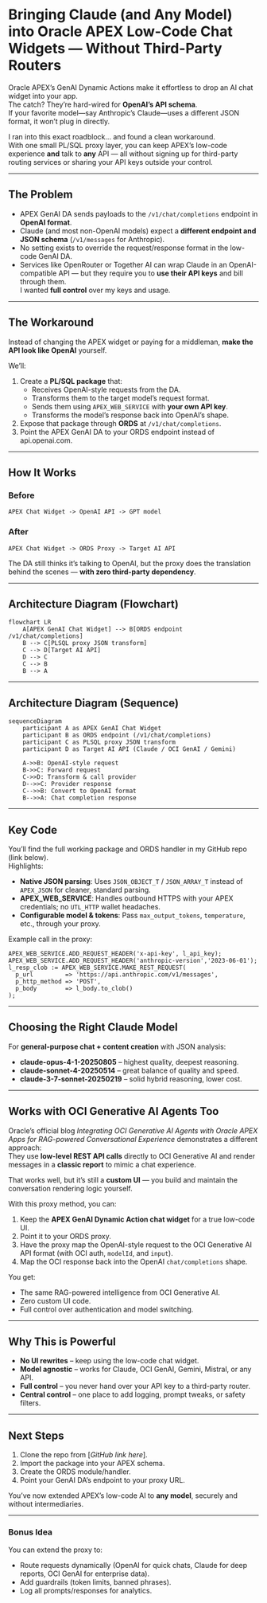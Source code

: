 # Bringing Claude (and Any Model) into Oracle APEX Low-Code Chat Widgets — Without Third-Party Routers

Oracle APEX’s GenAI Dynamic Actions make it effortless to drop an AI chat widget into your app.  
The catch? They’re hard-wired for **OpenAI’s API schema**.  
If your favorite model—say Anthropic’s Claude—uses a different JSON format, it won’t plug in directly.

I ran into this exact roadblock… and found a clean workaround.  
With one small PL/SQL proxy layer, you can keep APEX’s low-code experience **and** talk to **any** API — all without signing up for third-party routing services or sharing your API keys outside your control.

---

## The Problem

- APEX GenAI DA sends payloads to the `/v1/chat/completions` endpoint in **OpenAI format**.
- Claude (and most non-OpenAI models) expect a **different endpoint and JSON schema** (`/v1/messages` for Anthropic).
- No setting exists to override the request/response format in the low-code GenAI DA.
- Services like OpenRouter or Together AI can wrap Claude in an OpenAI-compatible API — but they require you to **use their API keys** and bill through them.  
  I wanted **full control** over my keys and usage.

---

## The Workaround

Instead of changing the APEX widget or paying for a middleman, **make the API look like OpenAI** yourself.

We’ll:
1. Create a **PL/SQL package** that:
   - Receives OpenAI-style requests from the DA.
   - Transforms them to the target model’s request format.
   - Sends them using `APEX_WEB_SERVICE` with **your own API key**.
   - Transforms the model’s response back into OpenAI’s shape.
2. Expose that package through **ORDS** at `/v1/chat/completions`.
3. Point the APEX GenAI DA to your ORDS endpoint instead of api.openai.com.

---

## How It Works

### Before
```
APEX Chat Widget -> OpenAI API -> GPT model
```

### After
```
APEX Chat Widget -> ORDS Proxy -> Target AI API
```

The DA still thinks it’s talking to OpenAI, but the proxy does the translation behind the scenes — **with zero third-party dependency**.

---

## Architecture Diagram (Flowchart)

```mermaid
flowchart LR
    A[APEX GenAI Chat Widget] --> B[ORDS endpoint /v1/chat/completions]
    B --> C[PLSQL proxy JSON transform]
    C --> D[Target AI API]
    D --> C
    C --> B
    B --> A
```

---

## Architecture Diagram (Sequence)

```mermaid
sequenceDiagram
    participant A as APEX GenAI Chat Widget
    participant B as ORDS endpoint (/v1/chat/completions)
    participant C as PLSQL proxy JSON transform
    participant D as Target AI API (Claude / OCI GenAI / Gemini)

    A->>B: OpenAI-style request
    B->>C: Forward request
    C->>D: Transform & call provider
    D-->>C: Provider response
    C-->>B: Convert to OpenAI format
    B-->>A: Chat completion response
```

---

## Key Code

You’ll find the full working package and ORDS handler in my GitHub repo (link below).  
Highlights:

- **Native JSON parsing**: Uses `JSON_OBJECT_T` / `JSON_ARRAY_T` instead of `APEX_JSON` for cleaner, standard parsing.
- **APEX_WEB_SERVICE**: Handles outbound HTTPS with your APEX credentials; no `UTL_HTTP` wallet headaches.
- **Configurable model & tokens**: Pass `max_output_tokens`, `temperature`, etc., through your proxy.

Example call in the proxy:
```plsql
APEX_WEB_SERVICE.ADD_REQUEST_HEADER('x-api-key', l_api_key);
APEX_WEB_SERVICE.ADD_REQUEST_HEADER('anthropic-version','2023-06-01');
l_resp_clob := APEX_WEB_SERVICE.MAKE_REST_REQUEST(
  p_url         => 'https://api.anthropic.com/v1/messages',
  p_http_method => 'POST',
  p_body        => l_body.to_clob()
);
```

---

## Choosing the Right Claude Model

For **general-purpose chat + content creation** with JSON analysis:
- **claude-opus-4-1-20250805** – highest quality, deepest reasoning.
- **claude-sonnet-4-20250514** – great balance of quality and speed.
- **claude-3-7-sonnet-20250219** – solid hybrid reasoning, lower cost.

---

## Works with OCI Generative AI Agents Too

Oracle’s official blog *Integrating OCI Generative AI Agents with Oracle APEX Apps for RAG-powered Conversational Experience* demonstrates a different approach:  
They use **low-level REST API calls** directly to OCI Generative AI and render messages in a **classic report** to mimic a chat experience.

That works well, but it’s still a **custom UI** — you build and maintain the conversation rendering logic yourself.

With this proxy method, you can:
1. Keep the **APEX GenAI Dynamic Action chat widget** for a true low-code UI.
2. Point it to your ORDS proxy.
3. Have the proxy map the OpenAI-style request to the OCI Generative AI API format (with OCI auth, `modelId`, and `input`).
4. Map the OCI response back into the OpenAI `chat/completions` shape.

You get:
- The same RAG-powered intelligence from OCI Generative AI.
- Zero custom UI code.
- Full control over authentication and model switching.

---

## Why This is Powerful

- **No UI rewrites** – keep using the low-code chat widget.
- **Model agnostic** – works for Claude, OCI GenAI, Gemini, Mistral, or any API.
- **Full control** – you never hand over your API key to a third-party router.
- **Central control** – one place to add logging, prompt tweaks, or safety filters.

---

## Next Steps

1. Clone the repo from [*GitHub link here*].
2. Import the package into your APEX schema.
3. Create the ORDS module/handler.
4. Point your GenAI DA’s endpoint to your proxy URL.

You’ve now extended APEX’s low-code AI to **any model**, securely and without intermediaries.

---

### Bonus Idea

You can extend the proxy to:
- Route requests dynamically (OpenAI for quick chats, Claude for deep reports, OCI GenAI for enterprise data).
- Add guardrails (token limits, banned phrases).
- Log all prompts/responses for analytics.
